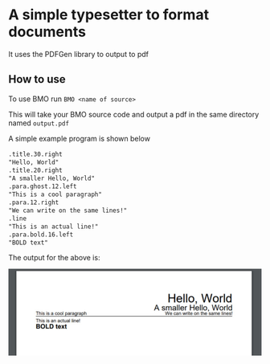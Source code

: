 # A simple typesetter to format documents

It uses the PDFGen library to output to pdf

## How to use

To use BMO run
`BMO <name of source>`

This will take your BMO source code and output a pdf in the same directory named `output.pdf`

A simple example program is shown below
```
.title.30.right
"Hello, World"
.title.20.right
"A smaller Hello, World"
.para.ghost.12.left
"This is a cool paragraph"
.para.12.right
"We can write on the same lines!"
.line
"This is an actual line!"
.para.bold.16.left
"BOLD text"
```

The output for the above is:

![Output](output.jpg)
